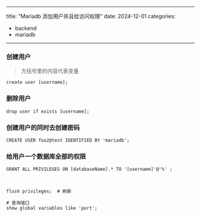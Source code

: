 
---
title: "Mariadb 添加用户并且给访问权限"
date: 2024-12-01
categories:
  - backend
  - mariadb
---

### 创建用户

> 方括号里的内容代表变量

```mysql
create user [username];
```
### 删除用户

```mysql
drop user if exists [username];
```

### 创建用户的同时去创建密码

```mysql
CREATE USER foo2@test IDENTIFIED BY 'mariadb';
```

### 给用户一个数据库全部的权限

```mysql
GRANT ALL PRIVILEGES ON [databaseName].* TO '[username]'@'%' ;



flush privileges;  # 刷新

```

``` mysql
# 查询端口
show global variables like 'port';
```

